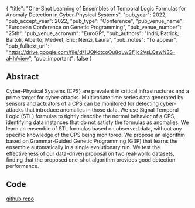{
  "title": "One-Shot Learning of Ensembles of Temporal Logic Formulas for Anomaly Detection in Cyber-Physical Systems",
  "pub_year": 2022,
  "pub_accept_year": 2022,
  "pub_type": "Conference",
  "pub_venue_name": "European Conference on Genetic Programming",
  "pub_venue_number": "25th",
  "pub_venue_acronym": "EuroGP",
  "pub_authors": "Indri, Patrick; Bartoli, Alberto; Medvet, Eric; Nenzi, Laura",
  "pub_notes": "To appear",
  "pub_fulltext_url": "https://drive.google.com/file/d/1UQKdtcoOu8qLwSf1jc2VsLQswN3S-aHh/view",
  "pub_important": false
}

## Abstract
Cyber-Physical Systems (CPS) are prevalent in critical infrastructures and a prime target for cyber-attacks. Multivariate time series data generated by sensors and actuators of a CPS can be monitored for detecting cyber-attacks that introduce anomalies in those data. We use Signal Temporal Logic (STL) formulas to tightly describe the normal behavior of a CPS, identifying data instances that do not satisfy the formulas as anomalies. We learn an ensemble of STL formulas based on observed data, without any specific knowledge of the CPS being monitored. We propose an algorithm based on Grammar-Guided Genetic Programming (G3P) that learns the ensemble automatically in a single evolutionary run. We test the effectiveness of our data-driven proposal on two real-world datasets, finding that the proposed one-shot algorithm provides good detection performance.
## Code
[github repo](https://github.com/pindri/OneShot-ensemble-learning-anomaly-detection-MTS)